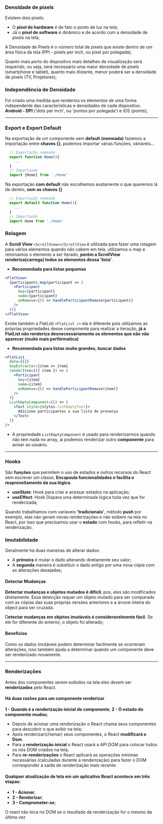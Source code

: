 ### Densidade de pixels

Existem dois pixels:

- O **pixel de hardware** é de fato o ponto de luz na tela;
- Já o **pixel de software** é dinâmico e de acordo com a densidade de pixels na tela;

A Densidade de Pixels é o número total de pixels que existe dentro de um área física da tela (PPI - pixels per inch, ou pixel por polegada);

Quanto mais perto do dispositivo mais detalhes de visualização será requerido, ou seja, será necessário uma maior densidade de pixels (smartphone e tablet), quanto mais distante, menor poderá ser a densidade de pixels (TV, Projetores);

### Independência de Densidade

Foi criado uma medida que renderiza os elementos de uma forma independente das características e densidades de cada dispositivo. **Android - DPI** ('dots per inch', ou 'pontos por polegada') e iOS (points);

---

### Export e Export Default

Na exportação de um componente sem **default (nomeada)** fazemos a importação entre **chaves {}**, podemos importar várias funções, váriaveis...

```js
  // Exportação nomeada
  export function Home(){
    ...
  }
  // Importando
  import {Home} from './Home'

```

Na exportação **com default** não escolhemos exatamente o que queremos lá de dentro, **sem as chaves {}**

```js
  // Exportação nomeada
  export default function Home(){
    ...
  }
  // Importando
  import Home from './Home'

```

### Rolagem

A **Scroll View** `<ScrollView></ScrollView` é utilizada para fazer uma rolagem para vários elementos quando não cabem em tela, utilizamos o map e retornamos o elemento a ser iterado, **porém a ScrollView renderiza(carrega) todos os elementos dessa 'lista'**.

- **Recomendada para listas pequenas**

```jsx
<FlatView>
  {participants.map(participant => (
    <Participant
      key={participant}
      name={participant}
      onRemove={() => handleParticipantRemove(participant)}
    />
  ))}
</FlatView>
```

Existe também a FlatList `<FlatList />` ela é diferente pois utilizamos as próprias propriedades desse componente para realizar a iteração, **já a FlatList não renderiza desnecessáriamente os elementos que não vão aparecer (muito mais perfórmatica)**

- **Recomendada para listas muito grandes, buscar dados**

```jsx
<FlatList
  data={[]}
  keyExtractor={item => item}
  renderItem={({ item }) => (
    <Participant
      key={item}
      name={item}
      onRemove={() => handleParticipantRemove(item)}
    />
  )}
  ListEmptyComponent={() => (
    <Text style={styles.listEmptyText}>
      Adicione participantes a sua lista de presença
    </Text>
  )}
/>
```

- A propriedade `ListEmptyComponent` é usado para renderizarmos quando não tem nada no array, ai podemos renderizar outro **componente** para avisar ao usuário.

---

### Hooks

São **funções** que permitem o uso de estados e outros recursos do React sem escrever um classe, **Encapsula funcionalidades e facilita o reaproveitamento da sua lógica**.

- **useState**: Hook para criar e acessar estados na aplicação;
- **useEffect**: Hook Dispara uma determinada lógica toda vez que for renderizada;

Quando trabalhamos com variaveis **'tradicionais'**, método **push** por exemplo, elas não geram novas renderizações e não exibem na tela no React, por isso que precisamos usar o **estado** com hooks, para refletir na renderização.

### Imutabilidade

Geralmente há duas maneiras de alterar dados:

- A **primeira** é mutar o dado alterando diretamente seu valor;
- A **segunda** maneira é substituir o dado antigo por uma nova cópia com as alterações desejadas;

#### Detectar Mudanças

**Detectar mudanças e objetos mutados é difícil**, pos, eles são modificados diretamente. Essa detecção requer um objeto mutado para ser comparado com as cópias das suas próprias versões anteriores e a árvore inteira do object para ser cruzada.

D**etectar mudanças em objetos imutáveis é consideravelmente fácil.** Se ele for diferente do anterior, o objeto foi alterado;

#### Benefícios

Como os dados imutáveis podem determinar facilmente se ocorreram alterações, isso também ajuda a determinar quando um componente deve ser renderizado novamente.

---

### Renderizações

Antes dos componentes serem exibidos na tela eles devem ser **renderizados** pelo React.

#### Há duas razões para um componente renderizar

**1 - Quando é a renderização inicial do componente**;
**2 - O estado do componente mudou**;

- Depois de acionar uma renderização o React chama seus componentes para descobrir o que exibir na tela;
- Após renderizar(chamar) seus componentes, o React **modificará o Dom**.
- Para a **renderização inicial** o React usará a API DOM para colocar todos os nós DOM criados na tela;
- Para **re-renderizações** o React aplicará as operações mínimas necessárias (calculadas durante a renderização) para fazer o DOM corresponder à saída de renderização mais recente.

#### Qualquer atualização de tela em um aplicativo React acontece em três etapas:

- **1 - Acionar**;
- **2 - Renderizar**;
- **3 - Comprometer-se**;

O react não toca no DOM se o resultado da renderização for o mesmo da última vez
